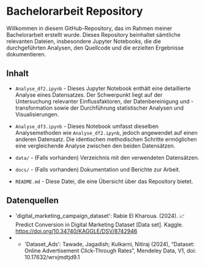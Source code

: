 # Bachelorarbeit Repository

Willkommen in diesem GitHub-Repository, das im Rahmen meiner Bachelorarbeit erstellt wurde. Dieses Repository beinhaltet sämtliche relevanten Dateien, insbesondere Jupyter Notebooks, die die durchgeführten Analysen, den Quellcode und die erzielten Ergebnisse dokumentieren.

## Inhalt

- `Analyse_df2.ipynb` - Dieses Jupyter Notebook enthält eine detaillierte Analyse eines Datensatzes. Der Schwerpunkt liegt auf der Untersuchung relevanter Einflussfaktoren, der Datenbereinigung und -transformation sowie der Durchführung statistischer Analysen und Visualisierungen.

- `Analyse_df3.ipynb` - Dieses Notebook umfasst dieselben Analysemethoden wie `Analyse_df2.ipynb`, jedoch angewendet auf einen anderen Datensatz. Die identischen methodischen Schritte ermöglichen eine vergleichende Analyse zwischen den beiden Datensätzen.

- `data/` - (Falls vorhanden) Verzeichnis mit den verwendeten Datensätzen.
- `docs/` - (Falls vorhanden) Dokumentation und Berichte zur Arbeit.
- `README.md` - Diese Datei, die eine Übersicht über das Repository bietet.

## Datenquellen

- 'digital_marketing_campaign_dataset': Rabie El Kharoua. (2024). 📈 Predict Conversion in Digital Marketing Dataset [Data set]. Kaggle. https://doi.org/10.34740/KAGGLE/DSV/8742946
- - 'Dataset_Ads': Tawade, Jagadish; Kulkarni, Nitiraj (2024), “Dataset: Online Advertisement Click-Through Rates”, Mendeley Data, V1, doi: 10.17632/wrvjmdtjd9.1
